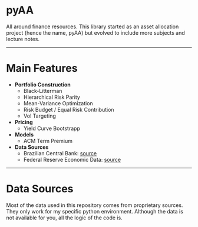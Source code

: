 # pyAA
All around finance resources. This library started as an asset 
allocation project (hence the name, pyAA) but evolved to include 
more subjects and lecture notes.

---

# Main Features
- **Portfolio Construction**
  - Black-Litterman
  - Hierarchical Risk Parity
  - Mean-Variance Optimization
  - Risk Budget / Equal Risk Contribution
  - Vol Targeting
- **Pricing**
  - Yield Curve Bootstrapp
- **Models**
  - ACM Term Premium
- **Data Sources**
  - Brazilian Central Bank: [source](https://www3.bcb.gov.br/sgspub/localizarseries/localizarSeries.do?method=prepararTelaLocalizarSeries)
  - Federal Reserve Economic Data: [source](https://fred.stlouisfed.org/)
---

# Data Sources
Most of the data used in this repository comes from proprietary 
sources. They only work for my specific python environment. 
Although the data is not available for you, all the logic of 
the code is.
